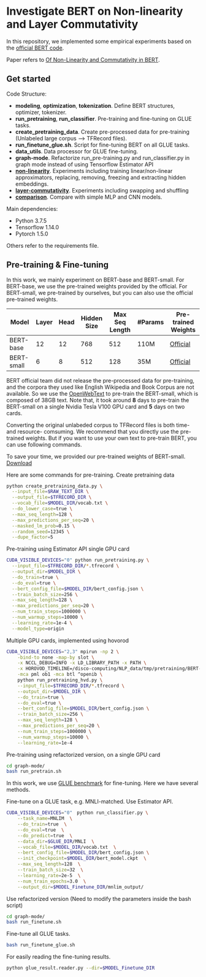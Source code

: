 # Investigate BERT on Non-linearity and Layer Commutativity

In this repository, we implemented some empirical experiments based on the [official BERT code](https://github.com/google-research/bert). 

Paper refers to [Of Non-Linearity and Commutativity in BERT](https://drive.google.com/file/d/1ecEKvRzaSlW3lAEnItOaTqcGEobrbeFc/view?usp=sharing).

## Get started

Code Structure:
- **modeling**, **optimization**, **tokenization**. Define BERT structures, optimizer, tokenizer. 
- **run_pretraining**, **run_classifier**. Pre-training and fine-tuning on GLUE tasks. 
- **create_pretraining_data**. Create pre-processed data for pre-training (Unlabeled large corpus --> TFRecord files). 
- **run_finetune_glue.sh**. Script for fine-tuning BERT on all GLUE tasks. 
- **data_utils**. Data processor for GLUE fine-tuning. 
- **graph-mode**. Refactorize run_pre-training.py and run_classifier.py in graph mode instead of using Tensorflow Estimator API
- [**non-linearity**](non-linearity/). Experiments including training linear/non-linear approximators, replacing, removing, freezing and extracting hidden embeddings. 
- [**layer-commutativity**](layer-commutativity/). Experiments including swapping and shuffling
- [**comparison**](comparison/). Compare with simple MLP and CNN models. 

Main dependencies:
- Python 3.7.5
- Tensorflow 1.14.0
- Pytorch 1.5.0

Others refer to the requirements file. 

## Pre-training & Fine-tuning

In this work, we mainly experiment on BERT-base and BERT-small. 
For BERT-base, we use the pre-trained weights provided by the official. 
For BERT-small, we pre-trained by ourselves, but you can also use the official pre-trained weights. 

| Model           | Layer | Head | Hidden Size | Max Seq Length | #Params | Pre-trained Weights |
|------------|-------|------|-------------|----------------|---------|---------------------|
| BERT-base  | 12    | 12   | 768         | 512            | 110M    | [Official](https://storage.googleapis.com/bert_models/2018_10_18/uncased_L-12_H-768_A-12.zip)                    |
| BERT-small | 6     | 8    | 512         | 128            | 35M     | [Official](https://storage.googleapis.com/bert_models/2020_02_20/uncased_L-6_H-512_A-8.zip)                    |

BERT official team did not release the pre-processed data for pre-training, and the corpora they used like English Wikipedia and Book Corpus are not available. 
So we use the [OpenWebText](https://skylion007.github.io/OpenWebTextCorpus/) to pre-train the BERT-small, which is composed of 38GB text. 
Note that, it took around **8** days to pre-train the BERT-small on a single Nvidia Tesla V100 GPU card and **5** days on two cards. 

Converting the original unlabeded corpus to TFRecord files is both time- and resource- comsuming. 
We recommend that you directly use the pre-trained weights. 
But if you want to use your own text to pre-train BERT, you can use following commands. 

To save your time, we provided our pre-trained weights of BERT-small. 
[Download](https://drive.google.com/file/d/1Ehld3iwF9tJMmiFvTbciTO06SXMQO4vq/view?usp=sharing)

Here are some commands for pre-training. 
Create pretraining data
```bash
python create_pretraining_data.py \
  --input_file=$RAW_TEXT_DIR \
  --output_file=$TFRECORD_DIR \
  --vocab_file=$MODEL_DIR/vocab.txt \
  --do_lower_case=true \
  --max_seq_length=128 \
  --max_predictions_per_seq=20 \
  --masked_lm_prob=0.15 \
  --random_seed=12345 \
  --dupe_factor=5
```

Pre-training using Estimator API
single GPU card
```bash
CUDA_VISIBLE_DEVICES="0" python run_pretraining.py \
  --input_file=$TFRECORD_DIR/*.tfrecord \
  --output_dir=$MODEL_DIR \
  --do_train=true \
  --do_eval=true \
  --bert_config_file=$MODEL_DIR/bert_config.json \
  --train_batch_size=256 \
  --max_seq_length=128 \
  --max_predictions_per_seq=20 \
  --num_train_steps=1000000 \
  --num_warmup_steps=10000 \
  --learning_rate=1e-4 \
  --model_type=origin
```

Multiple GPU cards, implemented using hovorod
```bash
CUDA_VISIBLE_DEVICES="2,3" mpirun -np 2 \
    -bind-to none -map-by slot \
    -x NCCL_DEBUG=INFO -x LD_LIBRARY_PATH -x PATH \
    -x HOROVOD_TIMELINE=/disco-computing/NLP_data/tmp/pretraining/BERT-small_mg_hvd_linear_attention/timeline.json \
    -mca pml ob1 -mca btl ^openib \
    python run_pretraining_hvd.py \
    --input_file=$TFRECORD_DIR/*.tfrecord \
    --output_dir=$MODEL_DIR \
    --do_train=true \
    --do_eval=true \
    --bert_config_file=$MODEL_DIR/bert_config.json \
    --train_batch_size=256 \
    --max_seq_length=128 \
    --max_predictions_per_seq=20 \
    --num_train_steps=1000000 \
    --num_warmup_steps=10000 \
    --learning_rate=1e-4  
```

Pre-training using refactorized version, on a single GPU card
```bash
cd graph-mode/
bash run_pretrain.sh
```

In this work, we use [GLUE benchmark](https://gluebenchmark.com/) for fine-tuning. 
Here we have several methods. 

Fine-tune on a GLUE task, e.g. MNLI-matched.
Use Estimator API. 
```bash
CUDA_VISIBLE_DEVICES="0"　python run_classifier.py \
    --task_name=MNLIM  \
    --do_train=true  \
    --do_eval=true  \
    --do_predict=true  \
    --data_dir=$GLUE_DIR/MNLI  \
    --vocab_file=$MODEL_DIR/vocab.txt  \
    --bert_config_file=$MODEL_DIR/bert_config.json \
    --init_checkpoint=$MODEL_DIR/bert_model.ckpt  \
    --max_seq_length=128  \
    --train_batch_size=32  \
    --learning_rate=2e-5  \
    --num_train_epochs=3.0  \
    --output_dir=$MODEL_Finetune_DIR/mnlim_output/
```

Use refactorized version (Need to modify the parameters inside the bash script)
```bash
cd graph-mode/
bash run_finetune.sh
```

Fine-tune all GLUE tasks. 
```bash
bash run_finetune_glue.sh
```

For easily reading the fine-tuning results. 
```bash
python glue_result.reader.py --dir=$MODEL_Finetune_DIR
```
